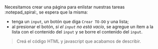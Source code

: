 Necesitamos crear una página para enlistar nuestras tareas :notepad_spiral:, se espera que la misma:

- tenga un `input`, un botón que diga `Crear TO-DO` y una lista;
- al presionar el botón, _si el `input` no está vacío_, se agregue un ítem a la lista con el contenido del `input` y se borre el contenido del `input`.


> Creá el código HTML y javascript que acabamos de describir.
